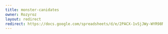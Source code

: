 ```yaml
---
title: monster-canidates
owner: Rozyroz
layout: redirect
redirect: https://docs.google.com/spreadsheets/d/e/2PACX-1vSjJWy-WYR98NMO1wB_q5GPobgCx9_fh3wBLj_XkViz6qyOxgSsIblAzEDHdQ3gltlsD1dI-PiXc5Iu/pubhtml
---
```

